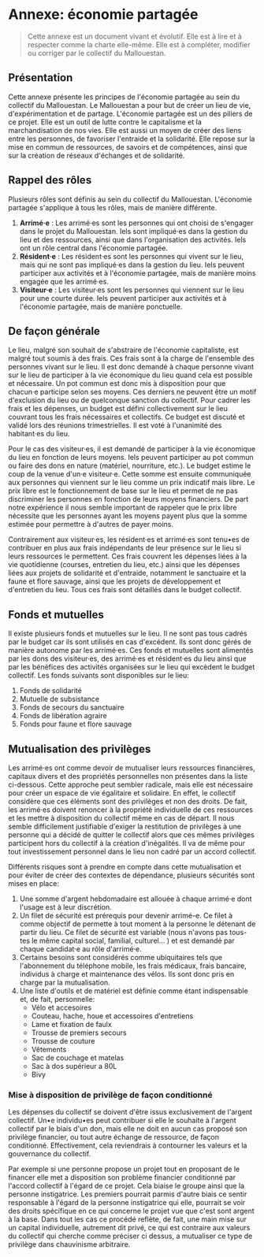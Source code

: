 
# Annexe: économie partagée

> Cette annexe est un document vivant et évolutif. Elle est à lire et à respecter comme la charte elle-même. Elle est à compléter, modifier ou corriger par le collectif du Mallouestan.

## Présentation
Cette annexe présente les principes de l'économie partagée au sein du collectif du Mallouestan. Le Mallouestan a pour but de créer un lieu de vie, d'expérimentation et de partage. L'économie partagée est un des piliers de ce projet. Elle est un outil de lutte contre le capitalisme et la marchandisation de nos vies. Elle est aussi un moyen de créer des liens entre les personnes, de favoriser l'entraide et la solidarité. Elle repose sur la mise en commun de ressources, de savoirs et de compétences, ainsi que sur la création de réseaux d'échanges et de solidarité.

## Rappel des rôles
Plusieurs rôles sont définis au sein du collectif du Mallouestan. L'économie partagée s'applique à tous les rôles, mais de manière différente.

1. **Arrimé·e** : Les arrimé·es sont les personnes qui ont choisi de s'engager dans le projet du Mallouestan. Iels sont impliqué·es dans la gestion du lieu et des ressources, ainsi que dans l'organisation des activités. Iels ont un rôle central dans l'économie partagée.
2. **Résident·e** : Les résident·es sont les personnes qui vivent sur le lieu, mais qui ne sont pas impliqué·es dans la gestion du lieu. Iels peuvent participer aux activités et à l'économie partagée, mais de manière moins engagée que les arrimé·es.
3. **Visiteur·e** : Les visiteur·es sont les personnes qui viennent sur le lieu pour une courte durée. Iels peuvent participer aux activités et à l'économie partagée, mais de manière ponctuelle.

## De façon générale
Le lieu, malgré son souhait de s'abstraire de l'économie capitaliste, est malgré tout soumis à des frais. Ces frais sont à la charge de l'ensemble des personnes vivant sur le lieu. Il est donc demandé à chaque personne vivant sur le lieu de participer à la vie économique du lieu quand cela est possible et nécessaire. Un pot commun est donc mis à disposition pour que chacun·e participe selon ses moyens. Ces derniers ne peuvent être un motif d'exclusion du lieu ou de quelconque sanction du collectif. Pour cadrer les frais et les dépenses, un budget est défini collectivement sur le lieu couvrant tous les frais nécessaires et collectifs. Ce budget est discuté et validé lors des réunions trimestrielles. Il est voté à l'unanimité des habitant·es du lieu.

Pour le cas des visiteur·es, il est demandé de participer à la vie économique du lieu en fonction de leurs moyens. Iels peuvent participer au pot commun ou faire des dons en nature (matériel, nourriture, etc.). Le budget estime le coup de la venue d'un·e visiteur·e. Cette somme est ensuite communiquée aux personnes qui viennent sur le lieu comme un prix indicatif mais libre. Le prix libre est le fonctionnement de base sur le lieu et permet de ne pas discriminer les personnes en fonction de leurs moyens financiers. De part notre expérience il nous semble important de rappeler que le prix libre nécessite que les personnes ayant les moyens payent plus que la somme estimée pour permettre à d'autres de payer moins.

Contrairement aux visiteur·es, les résident·es et arrimé·es sont tenu•es de contribuer en plus aux frais indépendants de leur présence sur le lieu si leurs ressources le permettent. Ces frais couvrent les dépenses liées à la vie quotidienne (courses, entretien du lieu, etc.) ainsi que les dépenses liées aux projets de solidarité et d'entraide, notamment le sanctuaire et la faune et flore sauvage, ainsi que les projets de développement et d'entretien du lieu. Tous ces frais sont détaillés dans le budget collectif. 

## Fonds et mutuelles
Il existe plusieurs fonds et mutuelles sur le lieu. Il ne sont pas tous cadrés par le budget car ils sont utilisés en cas d'excédent. Ils sont donc gérés de manière autonome par les arrimé·es. Ces fonds et mutuelles sont alimentés par les dons des visiteur·es, des arrimé·es et résident·es du lieu ainsi que par les bénéfices des activités organisées sur le lieu qui excèdent le budget collectif. Les fonds suivants sont disponibles sur le lieu:

1. Fonds de solidarité
2. Mutuelle de subsistance
3. Fonds de secours du sanctuaire
4. Fonds de libération agraire
5. Fonds pour faune et flore sauvage

## Mutualisation des privilèges
Les arrimé·es ont comme devoir de mutualiser leurs ressources financières, capitaux divers et des propriétés personnelles non présentes dans la liste ci-dessous. Cette approche peut sembler radicale, mais elle est nécessaire pour créer un espace de vie égalitaire et solidaire. En effet, le collectif considère que ces éléments sont des privilèges et non des droits. De fait, les arrimé·es doivent renoncer à la propriété individuelle de ces ressources et les mettre à disposition du collectif même en cas de départ. Il nous semble difficilement justifiable d'exiger la restitution de privilèges à une personne qui a décidé de quitter le collectif alors que ces mêmes privilèges participent hors du collectif à la création d'inégalités. Il va de même pour tout investissement personnel dans le lieu non cadré par un accord collectif. 

Différents risques sont à prendre en compte dans cette mutualisation et pour éviter de créer des contextes de dépendance, plusieurs sécurités sont mises en place:
1. Une somme d'argent hebdomadaire est allouée à chaque arrimé·e dont l'usage est à leur discrétion.
2. Un filet de sécurité est prérequis pour devenir arrimé-e. Ce filet à comme objectif de permette à tout moment à la personne le détenant de partir du lieu. Ce filet de sécurité est variable (nous n'avons pas tous-tes le même capital social, familial, culturel... ) et est demandé par chaque candidat·e au rôle d'arrimé·e.
3. Certains besoins sont considérés comme ubiquitaires tels que l'abonnement du téléphone mobile, les frais médicaux, frais bancaire, individus à charge et maintenance des vélos. Ils sont donc pris en charge par la mutualisation.
4. Une liste d'outils et de matériel est définie comme étant indispensable et, de fait, personnelle:
    - Vélo et accesoires
    - Couteau, hache, houe et accessoires d'entretiens
    - Lame et fixation de faulx
    - Trousse de premiers secours
    - Trousse de couture
    - Vêtements 
    - Sac de couchage et matelas
    - Sac à dos supérieur a 80L
    - Bivy

### Mise à disposition de privilège de façon conditionné 
Les dépenses du collectif se doivent d'être issus exclusivement de l'argent collectif. Un•e individu•es peut contribuer si elle le souhaite à l'argent collectif par le biais d'un don, mais elle ne doit en aucun cas proposé son privilège financier, ou tout autre échange de ressource, de façon conditionné. Effectivement, cela reviendrais à contourner les valeurs et la gouvernance du collectif. 

Par exemple si une personne propose un projet tout en proposant de le financer elle met a disposition son problème financier conditionné par l'accord collectif à l'égard de ce projet. Cela biaise le groupe ainsi que la personne instigatrice. Les premiers pourrait parmis d'autre biais ce sentir responsable à l'égard de la personne instigatrice qui elle, pourrait se voir des droits spécifique en ce qui concerne le projet vue que c'est sont argent à la base. Dans tout les cas ce procédé reflète, de fait, une main mise sur un capital individuelle, autrement dit privé, ce qui est contraire aux valeurs du collectif qui cherche comme préciser ci dessus, a mutualiser ce type de privilège dans chauvinisme arbitraire. 